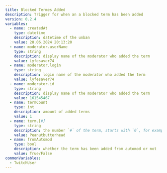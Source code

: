 ```yaml
---
title: Blocked Termes Added
description: Trigger for when an a blocked term has been added
version: 0.2.4
variables:
  - name: createdAt
    type: datetime
    description: datetime of the unban
    value: 28.06.2024 20:13:20
  - name: moderator.userName
    type: string
    description: display name of the moderator who added the term
    value: Lyfesaver74
  - name: moderator.login
    type: string
    description: login name of the moderator who added the term
    value: lyfesaver74
  - name: moderator.id
    type: string
    description: display name of the moderator who added the term
    value: 161545467
  - name: termCount
    type: int
    description: amount of added terms
    value: 1
  - name: term.[#]
    type: string
    description: the number `#` of the term, starts with `0`, for example `term.[0], term[1]....term[n]`
    value: Peanutbutterhead
  - name: fromAutomod
    type: bool
    description: whether the term has been added from automod or not
    value: True/False
commonVariables:
  - TwitchUser
---
```

